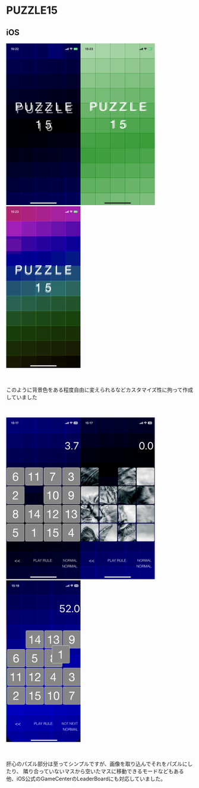 # PUZZLE15
## iOS
<img src="1.PNG" width="200"><img src="2.PNG" width="200"><img src="3.PNG" width="200">

<br>

このように背景色をある程度自由に変えられるなどカスタマイズ性に拘って作成していました

<br>

<img src="4.PNG" width="200"><img src="5.PNG" width="200"><img src="6.PNG" width="200">

<br>

肝心のパズル部分は至ってシンプルですが、画像を取り込んでそれをパズルにしたり、
隣り合っていないマスから空いたマスに移動できるモードなどもある他、iOS公式のGameCenterのLeaderBoardにも対応していました。
